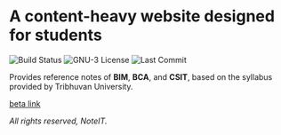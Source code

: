 # A content-heavy website designed for students
![Build Status](https://img.shields.io/github/workflow/status/rahuldahal/noteit/Run%20tests%20and%20then%20deploy)
![GNU-3 License](https://img.shields.io/github/license/rahuldahal/noteit)
![Last Commit](https://img.shields.io/github/last-commit/rahuldahal/noteit)

 Provides reference notes of **BIM**, **BCA**, and **CSIT**, based on the syllabus provided by Tribhuvan University.
 
 [beta link](https://mynoteit.herokuapp.com)

 *All rights reserved, NoteIT.*
